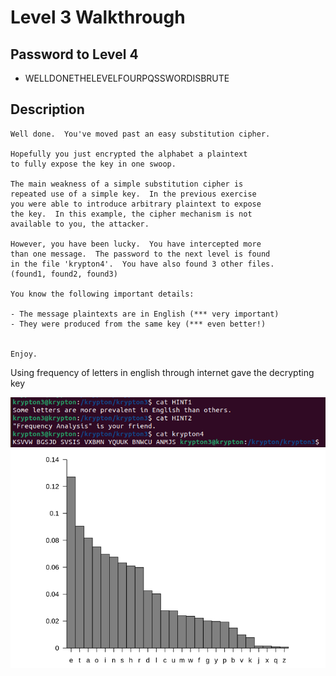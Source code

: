 # Level 3 Walkthrough

## Password to Level 4
+ WELLDONETHELEVELFOURPQSSWORDISBRUTE

## Description
```
Well done.  You've moved past an easy substitution cipher.

Hopefully you just encrypted the alphabet a plaintext 
to fully expose the key in one swoop.

The main weakness of a simple substitution cipher is 
repeated use of a simple key.  In the previous exercise
you were able to introduce arbitrary plaintext to expose
the key.  In this example, the cipher mechanism is not 
available to you, the attacker.

However, you have been lucky.  You have intercepted more
than one message.  The password to the next level is found
in the file 'krypton4'.  You have also found 3 other files.
(found1, found2, found3)

You know the following important details:

- The message plaintexts are in English (*** very important)
- They were produced from the same key (*** even better!)


Enjoy.
```
Using frequency of letters in english through internet gave the decrypting key

![krypton4](./../assets/krypton4.png)
![fre](./../assets/fre.png)

